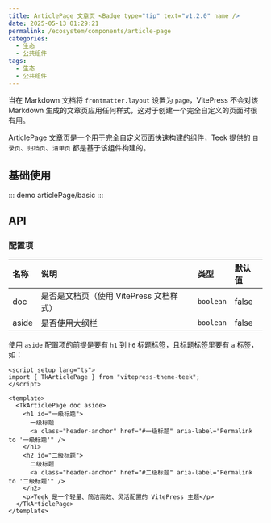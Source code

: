 ```yaml
---
title: ArticlePage 文章页 <Badge type="tip" text="v1.2.0" name />
date: 2025-05-13 01:29:21
permalink: /ecosystem/components/article-page
categories:
  - 生态
  - 公共组件
tags:
  - 生态
  - 公共组件
---
```


当在 Markdown 文档将 `frontmatter.layout` 设置为 `page`，VitePress 不会对该 Markdown 生成的文章页应用任何样式，这对于创建一个完全自定义的页面时很有用。

ArticlePage 文章页是一个用于完全自定义页面快速构建的组件，Teek 提供的 `目录页`、`归档页`、`清单页` 都是基于该组件构建的。

## 基础使用

::: demo
articlePage/basic
:::

## API

### 配置项

| 名称  | 说明                                    | 类型      | 默认值 |
| :---- | :-------------------------------------- | :-------- | :----- |
| doc   | 是否是文档页（使用 VitePress 文档样式） | `boolean` | false  |
| aside | 是否使用大纲栏                          | `boolean` | false  |

使用 `aside` 配置项的前提是要有 `h1` 到 `h6` 标题标签，且标题标签里要有 `a` 标签，如：

```vue
<script setup lang="ts">
import { TkArticlePage } from "vitepress-theme-teek";
</script>

<template>
  <TkArticlePage doc aside>
    <h1 id="一级标题">
      一级标题
      <a class="header-anchor" href="#一级标题" aria-label="Permalink to '一级标题'" />
    </h1>
    <h2 id="二级标题">
      二级标题
      <a class="header-anchor" href="#二级标题" aria-label="Permalink to '二级标题'" />
    </h2>
    <p>Teek 是一个轻量、简洁高效、灵活配置的 VitePress 主题</p>
  </TkArticlePage>
</template>
```
